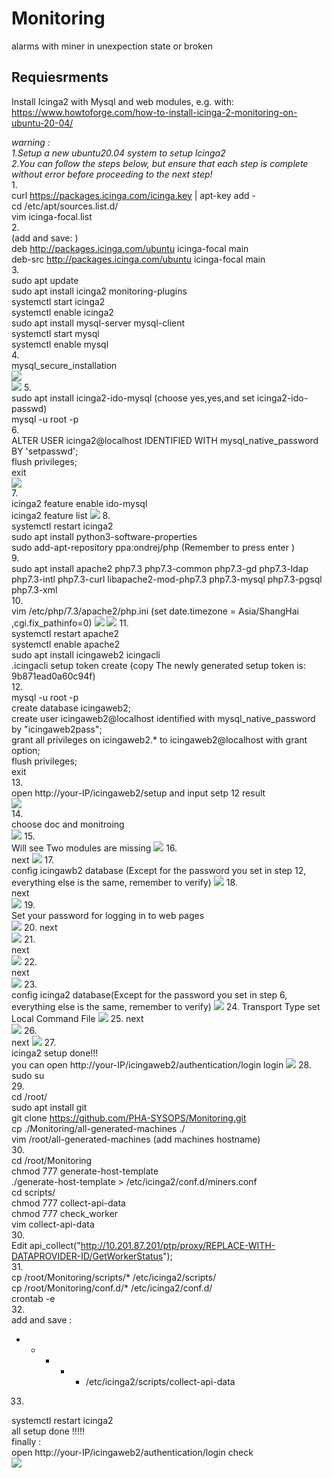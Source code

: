 # Monitoring
 alarms with miner in unexpection state or broken

## Requiesrments
Install Icinga2 with Mysql and web modules, e.g. with:
https://www.howtoforge.com/how-to-install-icinga-2-monitoring-on-ubuntu-20-04/    

_warning :  
1.Setup a new ubuntu20.04 system to setup lcinga2    
2.You can follow the steps below, but ensure that each step is complete without error before proceeding to the next step!_  
1.  
curl https://packages.icinga.com/icinga.key | apt-key add -  
cd /etc/apt/sources.list.d/  
vim icinga-focal.list  
2.  
(add and save: )   
deb http://packages.icinga.com/ubuntu icinga-focal main  
deb-src http://packages.icinga.com/ubuntu icinga-focal main  
3.  
sudo apt update  
sudo apt install icinga2 monitoring-plugins  
systemctl start icinga2  
systemctl enable icinga2  
sudo apt install mysql-server mysql-client   
systemctl start mysql  
systemctl enable mysql  
4.  
mysql_secure_installation   
![](./image/4-1.png)  
![](./image/4-2.png)
5.  
sudo apt install icinga2-ido-mysql  (choose yes,yes,and set icinga2-ido-passwd)  
mysql -u root -p  
6.  
ALTER USER icinga2@localhost IDENTIFIED WITH mysql_native_password BY 'setpasswd';  
flush privileges;  
exit  
![](./image/6-1.png)  
7.  
icinga2 feature enable ido-mysql  
icinga2 feature list
![](./image/7-1.png)
8.  
systemctl restart icinga2  
sudo apt install python3-software-properties  
sudo add-apt-repository ppa:ondrej/php (Remember to press enter )  
9.  
sudo apt install apache2 php7.3 php7.3-common php7.3-gd php7.3-ldap php7.3-intl php7.3-curl libapache2-mod-php7.3 php7.3-mysql php7.3-pgsql php7.3-xml  
10.  
vim /etc/php/7.3/apache2/php.ini   (set date.timezone = Asia/ShangHai
,cgi.fix_pathinfo=0)
![](./image/10-1.png)
![](./image/10-2.png)
11.  
systemctl restart apache2  
systemctl enable apache2  
sudo apt install icingaweb2 icingacli  
.icingacli setup token create (copy The newly generated setup token is: 9b871ead0a60c94f)  
12.  
mysql -u root -p  
create database icingaweb2;  
create user icingaweb2@localhost identified with mysql_native_password by "icingaweb2pass";  
grant all privileges on icingaweb2.* to icingaweb2@localhost with grant option;  
flush privileges;  
exit  
13.  
open http://your-IP/icingaweb2/setup and input setp 12 result  
![](./image/13.png)  
14.  
choose doc and monitroing  
![](./image/14.png)
15.  
Will see Two modules are missing 
![](./image/15.png)
16.  
next
![](./image/16.png)
17.  
config icingawb2 database (Except for the password you set in step 12, everything else is the same, remember to verify)
![](./image/17.png)
18.  
next  
![](./image/18.png)
19.  
Set your password for logging in to web pages  
![](./image/19.png)
20. 
next  
![](./image/20.png)
21.  
next  
![](./image/21.png)
22.  
next  
![](./image/22.png)
23.  
config icinga2 database(Except for the password you set in step 6, everything else is the same, remember to verify)
![](./image/23.png)
24. 
Transport Type set Local Command File
![](./image/24.png)
25. 
next  
![](./image/25.png)
26.  
next
![](./image/26.png)
27.  
icinga2 setup done!!!   
you can open http://your-IP/icingaweb2/authentication/login login
![](./image/27.png)
28.  
sudo su  
29.   
cd /root/  
sudo apt install git  
git clone https://github.com/PHA-SYSOPS/Monitoring.git  
cp ./Monitoring/all-generated-machines ./  
vim /root/all-generated-machines (add machines hostname)  
30.   
cd /root/Monitoring  
chmod 777  generate-host-template  
./generate-host-template > /etc/icinga2/conf.d/miners.conf  
cd scripts/  
chmod 777 collect-api-data  
chmod 777 check_worker  
vim collect-api-data  
30.  
Edit api_collect("http://10.201.87.201/ptp/proxy/REPLACE-WITH-DATAPROVIDER-ID/GetWorkerStatus");    
31.  
cp /root/Monitoring/scripts/* /etc/icinga2/scripts/  
cp /root/Monitoring/conf.d/* /etc/icinga2/conf.d/  
crontab -e  
32.   
add and save :  
* * * * * /etc/icinga2/scripts/collect-api-data  
33.  
systemctl restart icinga2  
all setup done !!!!!  
finally :  
open http://your-IP/icingaweb2/authentication/login check  
![](./image/finally.png)
